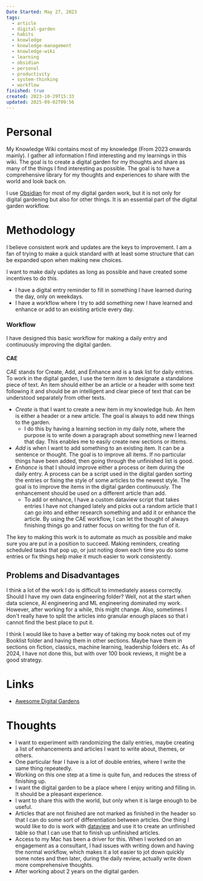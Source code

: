 ```yaml
---
Date Started: May 27, 2023
tags:
  - article
  - digital-garden
  - habits
  - knowledge
  - knowledge-management
  - knowledge-wiki
  - learning
  - obsidian
  - personal
  - productivity
  - system-thinking
  - workflow
finished: true
created: 2023-10-29T15:33
updated: 2025-09-02T09:56
---
```

# Personal

My Knowledge Wiki contains most of my knowledge (From 2023 onwards mainly). I gather all information I find interesting and my learnings in this wiki. The goal is to create a digital garden for my thoughts and share as many of the things I find interesting as possible. The goal is to have a comprehensive library for my thoughts and experiences to share with the world and look back on.  

I use [Obsidian](Obsidian/Obsidian.md) for most of my digital garden work, but it is not only for digital gardening but also for other things. It is an essential part of the digital garden workflow. 

# Methodology
I believe consistent work and updates are the keys to improvement. I am a fan of trying to make a quick standard with at least some structure that can be expanded upon when making new choices. 


I want to make daily updates as long as possible and have created some incentives to do this. 

- I have a digital entry reminder to fill in something I have learned during the day, only on weekdays. 
- I have a workflow where I try to add something new I have learned and enhance or add to an existing article every day. 
### Workflow
I have designed this basic workflow for making a daily entry and continuously improving the digital garden. 
#### CAE
CAE stands for Create, Add, and Enhance and is a task list for daily entries. To work in the digital garden, I use the term *item* to designate a standalone piece of text. An item should either be an article or a header with some text following it and should be an intelligent and clear piece of text that can be understood separately from other texts. 
- *Create* is that I want to create a new item in my knowledge hub. An Item is either a header or a new article. The goal is always to add new things to the garden. 
	- I do this by having a learning section in my daily note, where the purpose is to write down a paragraph about something new I learned that day. This enables me to easily create new sections or ittems. 
- *Add* is when I want to add something to an existing item. It can be a sentence or thought. The goal is to improve all items. If no particular things have been added, then going through the unfinished list is good. 
- *Enhance* is that I should improve either a process or item during the daily entry. A process can be a script used in the digital garden sorting the entries or fixing the style of some articles to the newest style. The goal is to improve the items in the digital garden continuously. The enhancement should be used on a different article than add. 
	- To add or enhance, I have a custom dataview script that takes entries I have not changed lately and picks out a random article that I can go into and either research something and add it or enhance the article. 
By using the CAE workflow, I can let the thought of always finishing things go and rather focus on writing for the fun of it. 

The key to making this work is to automate as much as possible and make sure you are put in a position to succeed. Making reminders, creating scheduled tasks that pop up, or just noting down each time you do some entries or fix things help make it much easier to work consistently.


## Problems and Disadvantages

I think a lot of the work I do is difficult to immediately assess correctly. Should I have my own data engineering folder? Well, not at the start when data science, AI engineering and ML engineering dominated my work. However, after working for a while, this might change. Also, sometimes I don't really have to split the articles into granular enough places so that i cannot find the best place to put it. 

I think I would like to have a better way of taking my book notes out of my Booklist folder and having them in other sections. Maybe have them in sections on fiction, classics, machine learning, leadership folders etc. As of 2024, I have not done this, but with over 100 book reviews, it might be a good strategy. 
# Links 
- [Awesome Digital Gardens](https://github.com/kyrose/awesome-digital-gardens)
# Thoughts 
- I want to experiment with randomizing the daily entries, maybe creating a list of enhancements and articles I want to write about, themes, or others. 
- One particular fear I have is a lot of double entries, where I write the same thing repeatedly. 
- Working on this one step at a time is quite fun, and reduces the stress of finishing up. 
- I want the digital garden to be a place where I enjoy writing and filling in. It should be a pleasant experience. 
-  I want to share this with the world, but only when it is large enough to be useful. 
- Articles that are not finished are not marked as finished in the header so that I can do some sort of differentiation between articles.  One thing I would like to do is work with [dataview](https://github.com/blacksmithgu/obsidian-dataview) and use it to create an unfinished table so that I can use that to finish up unfinished articles. 
- Access to my Mac has been a driver for this. When I worked on an engagement as a consultant, I had issues with writing down and having the normal workflow, which makes it a lot easier to jot down quickly some notes and then later, during the daily review, actually write down more comprehensive thoughts. 
- After working about 2 years on the digital garden. 



